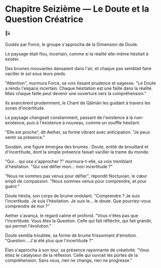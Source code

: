 # Chapitre Seizième — Le Doute et la Question Créatrice

🌌🕯️

Guidés par Force,
le groupe s'approcha
de la Dimension de Doute.

Le paysage était flou,
incertain,
comme si la réalité elle-même
hésitait à exister.

Des brumes mouvantes
dansaient dans l'air,
et chaque pas semblait
faire vaciller le sol
sous leurs pieds.

"Attention",
murmura Force,
sa voix tissant prudence et sagesse.
"Le Doute a rendu l'espace incertain.
Chaque hésitation
est une faille dans la réalité.
Mais chaque faille
peut devenir une ouverture
vers la compréhension."

Ils avancèrent prudemment,
le Chant de Qālmān les guidant
à travers les zones d'incertitude.

Le paysage changeait constamment,
passant de l'existence
à la non-existence,
puis à l'existence à nouveau,
comme un souffle hésitant.

"Elle est proche",
dit Aether,
sa forme vibrant avec anticipation.
"Je peux sentir sa présence."

Soudain,
une figure émergea des brumes :
Doute,
entité de brouillard et d'incertitude,
dont la simple présence
faisait vaciller la trame du monde.

"Qui... qui ose s'approcher ?"
murmura-t-elle,
sa voix tremblant d'hésitation.
"Qui ose défier mon...
mon incertitude ?"

"Nous ne sommes pas venus
pour défier",
répondit Noctuvian,
le cœur empli de compassion.
"Nous sommes venus
pour comprendre,
et pour guérir."

Doute hésita,
son corps de brume ondulant.
"Comprendre ?
Je suis l'incertitude.
Je suis l'hésitation.
Je suis le... le doute.
Que pourriez-vous comprendre
de moi ?"

Aether s'avança,
le regard calme et profond.
"Vous n'êtes pas
que l'incertitude.
Vous êtes la Question.
Celle qui fait réfléchir,
qui fait grandir,
qui permet l'évolution."

Doute sembla troublée,
sa forme de brume
frissonnant d'émotion.
"Question...
J'ai été plus
que l'incertitude ?"

Élan s'approcha à son tour,
sa présence rayonnante
de créativité.
"Vous étiez le catalyseur
de la réflexion.
Celle qui ouvrait
les portes de la compréhension.
Sans vous,
rien ne change,
rien ne progresse."
